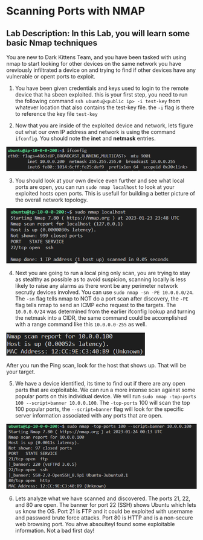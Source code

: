 
# Scanning Ports with NMAP
## Lab Description: In this Lab, you will learn some basic Nmap techniques

You are new to Dark Kittens Team, and you have been tasked with using nmap to start looking for other devices on the same network you have oreviously infiltrated a device on and trying to find if  other devices have any vulnerable or opent ports to exploit. 


1. You have been given credentials and keys used to login to the remote device that ha sbeen exploited. this is your first step, you need to run the following command `ssh ubuntu@<public ip> -i test-key` from whatever location that also contains the test-key file.  the `-i` flag is there to reference the key file `test-key`


2. Now that you are inside of the exploited device and network, lets figure out what our own IP address and network is using the command `ifconfig`.  You should note the **inet** and **netmask** entries.

![](./step_2_psight.PNG)

3. You should look at your own device even further and see what local ports are open,  you can run `sudo nmap localhost` to look at your exploited hosts open ports.  This is usefull for building a better picture of the overall network topology.

![](./step_3_psight.PNG)

4. Next you are going to run a local ping only scan, you are trying to stay as stealthy as possible as to avoid suspicion, scanning locally is less likely to raise any alarms as there wont be any perimeter network secrutiy devices involved. You can use `sudo nmap -sn -PE 10.0.0.0/24`.  The `-sn` flag tells nmap to NOT do a port scan after discovery, the `-PE` flag tells nmap to send an ICMP echo request to the targets.  The `10.0.0.0/24` was determined from the earlier ifconfig lookup and turning the netmask into a CIDR, the same command could be accomplished with a range command like this `10.0.0.0-255` as well.

![](./step_4_psight.PNG)

After you run the Ping scan, look for the host that shows up.  That will be your target.

5. We have a device identified, its time to find out if there are any open parts that are exploitable.  We can run a more intense scan against some popular ports on this individual device.  We will run `sudo nmap -top-ports 100 --script=banner 10.0.0.100`.  The `-top-ports` 100 will scan the top 100 popular ports, the `--script=banner` flag will look for the specific server information associated with any ports that are open.

![](./step_5_psight.PNG)

6. Lets analyze what we have scanned and discovered.  The ports 21, 22, and 80 are open.  The banner for port 22 (SSH) shows Ubuntu which lets us know the OS.  Port 21 is FTP and it could be exploited with username and password brute force attacks.  Port 80 is HTTP and is a non-secure web browsing port.  You ahve absoulteyl found some exploitable information.  Not a bad first day!




